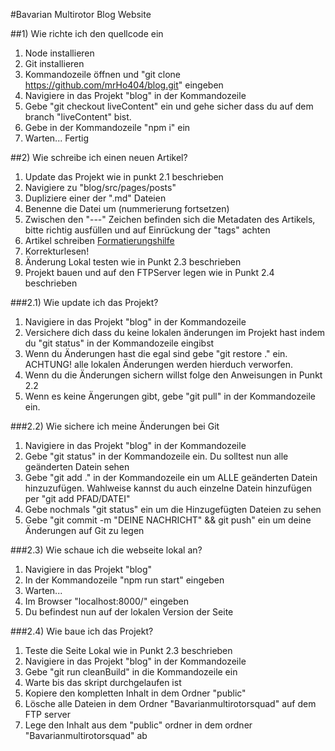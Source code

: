 #Bavarian Multirotor Blog Website

##1) Wie richte ich den quellcode ein
1. Node installieren
2. Git installieren
3. Kommandozeile öffnen und "git clone https://github.com/mrHo404/blog.git" eingeben
4. Navigiere in das Projekt "blog" in der Kommandozeile
5. Gebe "git checkout liveContent" ein und gehe sicher dass du auf dem branch "liveContent" bist. 
5. Gebe in der Kommandozeile "npm i" ein
6. Warten... Fertig

##2) Wie schreibe ich einen neuen Artikel?
1. Update das Projekt wie in punkt 2.1 beschrieben
1. Navigiere zu "blog/src/pages/posts"
2. Dupliziere einer der ".md" Dateien
3. Benenne die Datei um (nummerierung fortsetzen)
4. Zwischen den "---" Zeichen befinden sich die Metadaten des Artikels, bitte richtig ausfüllen und auf Einrückung der "tags" achten
5. Artikel schreiben [Formatierungshilfe](https://github.com/adam-p/markdown-here/wiki/Markdown-Cheatsheet)
6. Korrekturlesen!
7. Änderung Lokal testen wie in Punkt 2.3 beschrieben
8. Projekt bauen und auf den FTPServer legen wie in Punkt 2.4 beschrieben

###2.1) Wie update ich das Projekt?
1. Navigiere in das Projekt "blog" in der Kommandozeile
2. Versichere dich dass du keine lokalen änderungen im Projekt hast indem du "git status" in der Kommandozeile eingibst
3. Wenn du Änderungen hast die egal sind gebe "git restore ." ein. ACHTUNG! alle lokalen Änderungen werden hierduch verworfen.
4. Wenn du die Änderungen sichern willst folge den Anweisungen in Punkt 2.2
5. Wenn es keine Ängerungen gibt, gebe "git pull" in der Kommandozeile ein.

###2.2) Wie sichere ich meine Änderungen bei Git
1. Navigiere in das Projekt "blog" in der Kommandozeile
2. Gebe "git status" in der Kommandozeile ein. Du solltest nun alle geänderten Datein sehen
3. Gebe "git add ." in der Kommandozeile ein um ALLE geänderten Datein hinzuzufügen. Wahlweise kannst du auch einzelne Datein hinzufügen per "git add PFAD/DATEI"
4. Gebe nochmals "git status" ein um die Hinzugefügten Dateien zu sehen
5. Gebe "git commit -m "DEINE NACHRICHT" && git push" ein um deine Änderungen auf Git zu legen

###2.3) Wie schaue ich die webseite lokal an?
1. Navigiere in das Projekt "blog"
2. In der Kommandozeile "npm run start" eingeben
3. Warten...
4. Im Browser "localhost:8000/" eingeben
5. Du befindest nun auf der lokalen Version der Seite

###2.4) Wie baue ich das Projekt?
1. Teste die Seite Lokal wie in Punkt 2.3 beschrieben
2. Navigiere in das Projekt "blog" in der Kommandozeile
3. Gebe "git run cleanBuild" in die Kommandozeile ein
4. Warte bis das skript durchgelaufen ist
5. Kopiere den kompletten Inhalt in dem Ordner "public"
6. Lösche alle Dateien in dem Ordner "Bavarianmultirotorsquad" auf dem FTP server
7. Lege den Inhalt aus dem "public" ordner in dem ordner "Bavarianmultirotorsquad" ab

